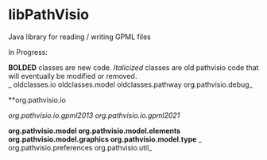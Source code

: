 # libPathVisio
Java library for reading / writing GPML files

In Progress: 

**BOLDED** classes are new code. _Italicized_ classes are old pathvisio code that will eventually be modified or removed.  
_
oldclasses.io
oldclasses.model
oldclasses.pathway
org.pathvisio.debug_

**org.pathvisio.io

_org.pathvisio.io.gpml2013
org.pathvisio.io.gpml2021_

**org.pathvisio.model
org.pathvisio.model.elements
org.pathvisio.model.graphics
org.pathvisio.model.type**
_
org.pathvisio.preferences
org.pathvisio.util_
